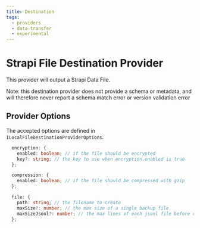 ```yaml
---
title: Destination
tags:
  - providers
  - data-transfer
  - experimental
---
```


# Strapi File Destination Provider

This provider will output a Strapi Data File.

Note: this destination provider does not provide a schema or metadata, and will therefore never report a schema match error or version validation error

## Provider Options

The accepted options are defined in `ILocalFileDestinationProviderOptions`.

```typescript
  encryption: {
    enabled: boolean; // if the file should be encrypted
    key?: string; // the key to use when encryption.enabled is true
  };

  compression: {
    enabled: boolean; // if the file should be compressed with gzip
  };

  file: {
    path: string; // the filename to create
    maxSize?: number; // the max size of a single backup file
    maxSizeJsonl?: number; // the max lines of each jsonl file before creating the next file
  };
```
